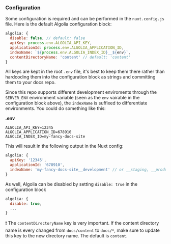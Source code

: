 ### Configuration

Some configuration is required and can be performed in the `nuxt.config.js` file. Here is the default Algolia configuration block:

```js
algolia: {
  disable: false, // default: false
  apiKey: process.env.ALGOLIA_API_KEY,
  applicationId: process.env.ALGOLIA_APPLICATION_ID,
  indexName: `${process.env.ALGOLIA_INDEX_ID}__${env}`,
  contentDirectoryName: 'content' // default: 'content'
}
```

All keys are kept in the root `.env` file, it's best to keep them there rather than hardcoding them into the configuration block as strings and committing them to your docs repo.

Since this repo supports different development enviroments through the `SERVER_ENV` environment variable (seen as the `env` vairable in the configuration block above), the `indexName` is suffixed to differentiate environments. You could do something like this:

**.env**
```
ALGOLIA_API_KEY=12345
ALGOLIA_APPLICATION_ID=678910
ALGOLIA_INDEX_ID=my-fancy-docs-site
```

This will result in the following output in the Nuxt config:

```js
algolia: {
  apiKey: '12345',
  applicationId: '678910',
  indexName: 'my-fancy-docs-site__development' // or __staging, __production, etc.
}
```

As well, Algolia can be disabled by setting `disable: true` in the configuration block

```js
algolia: {
  disable: true,
  ...
}
```

❗️ The `contentDirectoryName` key is very important. If the content directory name is every changed from `docs/content` to `docs/*`, make sure to update this key to the new directory name. The default is `content`.
